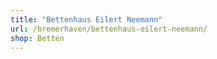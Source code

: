 ```yaml
---
title: "Bettenhaus Eilert Neemann"
url: /bremerhaven/bettenhaus-eilert-neemann/
shop: Betten
---
```


